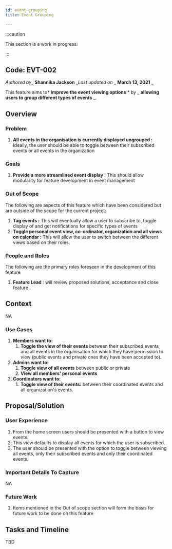 ```yaml
---
id: event-grouping
title: Event Grouping

---
```


:::caution

This section is a work in progress.

:::

## Code: EVT-002


_Authored by__ **Shannika Jackson** __Last updated on_ _ **March 13, 2021** _

This feature aims to* **improve the event viewing options** * by _ **allowing users to group different types of events** _.



## Overview

### Problem

1. **All events in the organisation is currently displayed ungrouped :** Ideally, the user should be able to toggle between their subscribed events or all events in the organization

### Goals

1. **Provide a more streamlined event display :** This should allow modularity for feature development in event management

### Out of Scope

The following are aspects of this feature which have been considered but are outside of the scope for the current project:

1. **Tag events :** This will eventually allow a user to subscribe to, toggle display of and get notifications for specific types of events
2. **Toggle personal event view, co-ordinator, organization and all views on calendar :** This will allow the user to switch between the different views based on their roles.

### People and Roles

The following are the primary roles foreseen in the development of this feature

1. **Feature Lead** : will review proposed solutions, acceptance and close feature .

## Context

NA

### Use Cases

1. **Members want to:**
   1. **Toggle the view of their events** between their subscribed events and all events in the organisation for which they have permission to view (public events and private ones they have been accepted to).
1. **Admins want to:**
   1. **Toggle view of all events** between public or private
   1. **View all members&#39; personal events**
1. **Coordinators want to:**
   1. **Toggle view of their events:** between their coordinated events and all organization&#39;s events.

## Proposal/Solution

### User Experience

1. From the home screen users should be presented with a button to view events.
2. This view defaults to display all events for which the user is subscribed.
3. The user should be presented with the option to toggle between viewing all events, only their subscribed events and only their coordinated events.

### Important Details To Capture

NA

### Future Work

1. Items mentioned in the Out of scope section will form the basis for future work to be done on this feature

## Tasks and Timeline

TBD